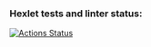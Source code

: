 ### Hexlet tests and linter status:
[![Actions Status](https://github.com/KrisTak05/qa-engineer-project-85/actions/workflows/hexlet-check.yml/badge.svg)](https://github.com/KrisTak05/qa-engineer-project-85/actions)